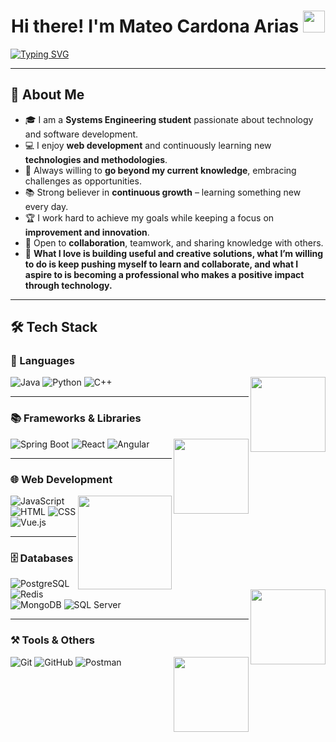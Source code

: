 <h1 align="center"><b>Hi there! I'm Mateo Cardona Arias</b> <img src="https://media.giphy.com/media/hvRJCLFzcasrR4ia7z/giphy.gif" width="35"></h1>

[![Typing SVG](https://readme-typing-svg.herokuapp.com?color=27AE60&size=30&center=true&vCenter=true&width=1000&lines=Welcome+to+my+GitHub!;Systems+Engineering+Student;Web+Developer+💻;Always+Learning+🚀)](https://git.io/typing-svg)

---

## 🙋 About Me  

- 🎓 I am a **Systems Engineering student** passionate about technology and software development.  
- 💻 I enjoy **web development** and continuously learning new **technologies and methodologies**.  
- 🚀 Always willing to **go beyond my current knowledge**, embracing challenges as opportunities.  
- 📚 Strong believer in **continuous growth** – learning something new every day.  
- 🏆 I work hard to achieve my goals while keeping a focus on **improvement and innovation**.  
- 🤝 Open to **collaboration**, teamwork, and sharing knowledge with others.  
- 🌟 **What I love is building useful and creative solutions, what I’m willing to do is keep pushing myself to learn and collaborate, and what I aspire to is becoming a professional who makes a positive impact through technology.**

---

## 🛠️ Tech Stack  

### 🚀 Languages  
<img align="right" src="https://media.giphy.com/media/eNAsjO55tPbgaor7ma/giphy.gif" width="120">

![Java](https://img.shields.io/badge/Java-ED8B00?style=for-the-badge&logo=java&logoColor=white)
![Python](https://img.shields.io/badge/Python-3776AB?style=for-the-badge&logo=python&logoColor=white)
![C++](https://img.shields.io/badge/C++-00599C?style=for-the-badge&logo=cplusplus&logoColor=white)

---

### 📚 Frameworks & Libraries  
<img align="right" src="https://media.giphy.com/media/v1.Y2lkPTc5MGI3NjExZTI4d2ZsYWRrYXZjcW10YnRhdWNlZDl2ejFybmV4MHIxZXF1ZjY5MiZlcD12MV9naWZzX3NlYXJjaCZjdD1n/E89xxATM4XOaI/giphy.gif" width="120">

![Spring Boot](https://img.shields.io/badge/Spring%20Boot-6DB33F?style=for-the-badge&logo=springboot&logoColor=white)
![React](https://img.shields.io/badge/React-20232A?style=for-the-badge&logo=react&logoColor=61DAFB)
![Angular](https://img.shields.io/badge/Angular-DD0031?style=for-the-badge&logo=angular&logoColor=white)

---

### 🌐 Web Development  
<img align="right" src="https://media.giphy.com/media/f3iwJFOVOwuy7K6FFw/giphy.gif" width="150">

![JavaScript](https://img.shields.io/badge/JavaScript-F7DF1E?style=for-the-badge&logo=javascript&logoColor=black)
![HTML](https://img.shields.io/badge/HTML5-E34F26?style=for-the-badge&logo=html5&logoColor=white)
![CSS](https://img.shields.io/badge/CSS3-1572B6?style=for-the-badge&logo=css3&logoColor=white)
![Vue.js](https://img.shields.io/badge/Vue.js-35495E?style=for-the-badge&logo=vue.js&logoColor=4FC08D)

---

### 🗄️ Databases  
<img align="right" src="https://media.giphy.com/media/IdyAQJVN2kVPNUrojM/giphy.gif" width="120">

![PostgreSQL](https://img.shields.io/badge/PostgreSQL-316192?style=for-the-badge&logo=postgresql&logoColor=white)
![Redis](https://img.shields.io/badge/Redis-DC382D?style=for-the-badge&logo=redis&logoColor=white)
![MongoDB](https://img.shields.io/badge/MongoDB-47A248?style=for-the-badge&logo=mongodb&logoColor=white)
![SQL Server](https://img.shields.io/badge/SQL%20Server-CC2927?style=for-the-badge&logo=microsoftsqlserver&logoColor=white)

---

### ⚒️ Tools & Others  
<img align="right" src="https://media.giphy.com/media/ln7z2eWriiQAllfVcn/giphy.gif" width="120">

![Git](https://img.shields.io/badge/Git-F05032?style=for-the-badge&logo=git&logoColor=white)
![GitHub](https://img.shields.io/badge/GitHub-181717?style=for-the-badge&logo=github&logoColor=white)
![Postman](https://img.shields.io/badge/Postman-FF6C37.svg?style=for-the-badge&logo=postman&logoColor=white)
